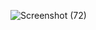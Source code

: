 ![Screenshot (72)](https://user-images.githubusercontent.com/89638456/133604578-8381fb90-3c3d-4e1a-8117-4746cf566579.png)

